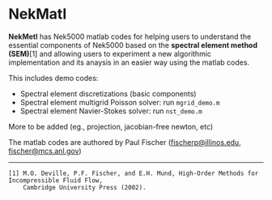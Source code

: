 # NekMatl

**NekMetl** has Nek5000 matlab codes for helping users to understand the essential components
of Nek5000 based on the **spectral element method (SEM)**[1] and allowing users
to experiment a new algorithmic implementation and 
its anaysis in an easier way using the matlab codes.



This includes demo codes:

   - Spectral element discretizations (basic components)
   - Spectral element multigrid Poisson solver: run `mgrid_demo.m`
   - Spectral element Navier-Stokes solver: run `nst_demo.m`
  
More to be added (eg., projection, jacobian-free newton, etc)
    
    

The matlab codes are authored by Paul Fischer (fischerp@illinos.edu, fischer@mcs.anl.gov)



---

    [1] M.O. Deville, P.F. Fischer, and E.H. Mund, High-Order Methods for Incompressible Fluid Flow, 
        Cambridge University Press (2002). 
